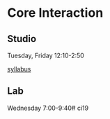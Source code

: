 # Core Interaction

## Studio

Tuesday, Friday 12:10-2:50

[syllabus](https://paper.dropbox.com/doc/Syllabus-Core-Studio-Interaction-lfFZMpL1wNwMAYCxesGY9)

## Lab

Wednesday 7:00-9:40# ci19
